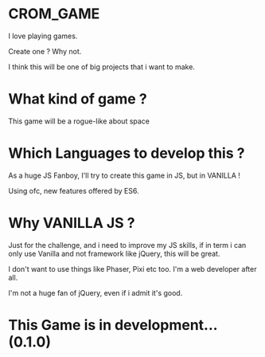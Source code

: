 # CROM_GAME

I love playing games.

Create one ? Why not.

I think this will be one of big projects that i want to make.

# What kind of game ?

This game will be a rogue-like about space 

# Which Languages to develop this ?

As a huge JS Fanboy, I'll try to create this game in JS, but in VANILLA !

Using ofc, new features offered by ES6.

# Why VANILLA JS ?

Just for the challenge, and i need to improve my JS skills, if in term i can only use Vanilla and not framework like jQuery, this will be great.

I don't want to use things like Phaser, Pixi etc too.
I'm a web developer after all.

I'm not a huge fan of jQuery, even if i admit it's good.

# This Game is in development... (0.1.0)
